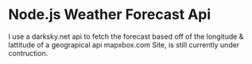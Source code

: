 # Node.js Weather Forecast Api

I use a darksky.net api to fetch the forecast based off of the longitude & lattitude of a geograpical api mapxbox.com
Site, is still currently under contruction.
